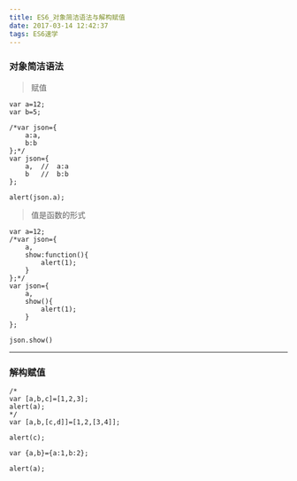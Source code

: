 ```yaml
---
title: ES6_对象简洁语法与解构赋值
date: 2017-03-14 12:42:37
tags: ES6速学
---
```


### 对象简洁语法

> 赋值

```
var a=12;
var b=5;

/*var json={
    a:a,
    b:b
};*/
var json={
    a,  //  a:a
    b   //  b:b
};

alert(json.a);
```

> 值是函数的形式

```
var a=12;
/*var json={
    a,
    show:function(){
        alert(1);
    }
};*/
var json={
    a,
    show(){
        alert(1);
    }
};

json.show()
```

--------------------------------------------

### 解构赋值

```
/*
var [a,b,c]=[1,2,3];
alert(a);
*/
var [a,b,[c,d]]=[1,2,[3,4]];

alert(c);
```

```
var {a,b}={a:1,b:2};
        
alert(a);
```